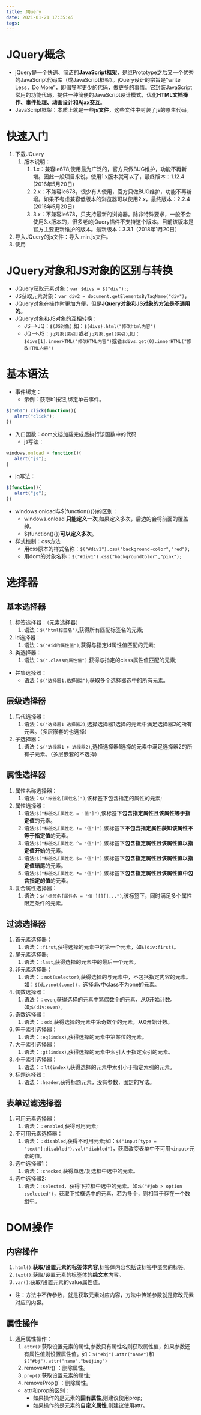```yaml
---
title: JQuery
date: 2021-01-21 17:35:45
tags:
---
```

# JQuery概念

* jQuery是一个快速、简洁的**JavaScript框架**，是继Prototype之后又一个优秀的JavaScript代码库（或JavaScript框架）。jQuery设计的宗旨是“write Less，Do More”，即倡导写更少的代码，做更多的事情。它封装JavaScript常用的功能代码，提供一种简便的JavaScript设计模式，优化**HTML文档操作、事件处理、动画设计和Ajax交互**。
* JavaScript框架：本质上就是一些**js文件**，这些文件中封装了js的原生代码。

# 快速入门

1. 下载JQuery
   1. 版本说明：
      1. 1.x：兼容ie678,使用最为广泛的，官方只做BUG维护，功能不再新增。因此一般项目来说，使用1.x版本就可以了，最终版本：1.12.4 (2016年5月20日)
      2. 2.x：不兼容ie678，很少有人使用，官方只做BUG维护，功能不再新增。如果不考虑兼容低版本的浏览器可以使用2.x，最终版本：2.2.4 (2016年5月20日)
      3. 3.x：不兼容ie678，只支持最新的浏览器。除非特殊要求，一般不会使用3.x版本的，很多老的jQuery插件不支持这个版本。目前该版本是官方主要更新维护的版本。最新版本：3.3.1（2018年1月20日） 
2. 导入JQuery的js文件：导入.min.js文件。
3. 使用

# JQuery对象和JS对象的区别与转换

* JQuery获取元素对象：`var $divs = $("div");`;
* JS获取元素对象：`var div2 = document.getElementsByTagName("div");`
* JQuery对象在操作时更加方便，但是**JQuery对象和JS对象的方法是不通用的**。
* JQuery对象和JS对象的互相转换：
  * JS-->JQ：`$(JS对象)`,如：`$(divs).html("修改html内容")`
  * JQ-->JS：`jq对象[索引]`或者`jq对象.get(索引)`,如：`$divs[1].innerHTML("修改HTML内容")`或者`$divs.get(0).innerHTML("修改HTML内容")`

# 基本语法

* 事件绑定：
  * 示例：获取b1按钮,绑定单击事件。
```javascript
$("#b1").click(function(){
   alert("click");
})
```
* 入口函数：dom文档加载完成后执行该函数中的代码
  * js写法：
```javascript
windows.onload = function(){
   alert("js");
}
```
   * jq写法：
```javascript
$(function(){
   alert("jq");
})
```
   * windows.onload与$(function(){})的区别：
     * windows.onload **只能定义一次**,如果定义多次，后边的会将前面的覆盖掉。
     * $(function(){})**可以定义多次**。
* 样式控制：css方法
  * 用css原本的样式名称：`$("#div1").css("background-color","red");`
  * 用dom的对象名称：`$("#div1").css("backgroundColor","pink");`

# 选择器

## 基本选择器

1. 标签选择器：（元素选择器）
   1. 语法：`$("html标签名")`,获得所有匹配标签名的元素;
2. id选择器：
   1. 语法：`$("#id的属性值")`,获得与指定id属性值匹配的元素;
3. 类选择器：
   1. 语法：`$(".class的属性值")`,获得与指定的class属性值匹配的元素;
* 并集选择器：
  * 语法：`$("选择器1,选择器2")`,获取多个选择器选中的所有元素。

## 层级选择器

1. 后代选择器：
   1. 语法：`$("选择器1 选择器2)`,选择选择器1选择的元素中满足选择器2的所有元素。（多层嵌套的也选择）
2. 子选择器：
   1. 语法：`$("选择器1 > 选择器2)`,选择选择器1选择的元素中满足选择器2的所有子元素。（多层嵌套的不选择)

## 属性选择器

1. 属性名称选择器：
   1. 语法：`$("标签名[属性名]")`,该标签下包含指定的属性的元素;
2. 属性选择器：
   1. 语法:`$("标签名[属性名 = '值']")`,该标签下**包含指定属性且该属性等于指定值**的元素。
   2. 语法:`$("标签名[属性名 != '值']")`,该标签下**不包含指定属性获知该属性不等于指定值**的元素。
   3. 语法:`$("标签名[属性名 ^= '值']")`,该标签下**包含指定属性且该属性值以指定值开始**的元素。
   4. 语法:`$("标签名[属性名 $= '值']")`,该标签下**包含指定属性且该属性值以指定值结尾**的元素。
   5. 语法:`$("标签名[属性名 *= '值']")`,该标签下**包含指定属性且该属性值中包含指定的值**的元素。
3. 复合属性选择器：
   1. 语法：`$("标签名[属性名 = '值'][][]...")`,该标签下，同时满足多个属性限定条件的元素。

## 过滤选择器

1. 首元素选择器：
   1. 语法：`:first`,获得选择的元素中的第一个元素，如`$(div:first)`。
2. 尾元素选择器;
   1. 语法：`:last`,获得选择的元素中的最后一个元素。
3. 非元素选择器：
   1. 语法：`：not(selector)`,获得选择的与元素中，不包括指定内容的元素。如：`$(div:not(.one))`，选择div中class不为one的元素。
4. 偶数选择器：
   1. 语法：`：even`,获得选择的元素中第偶数个的元素，从0开始计数。如;`$(div:even)`。
5. 奇数选择器：
   1. 语法：`：odd`,获得选择的元素中第奇数个的元素，从0开始计数。
6. 等于索引选择器：
   1. 语法：`:eq(index)`,获得选择的元素中第某位的元素。
7. 大于索引选择器：
   1. 语法：`:gt(index)`,获得选择的元素中索引大于指定索引的元素。
8. 小于索引选择器：
   1. 语法：`：lt(index)`,获得选择的元素中索引小于指定索引的元素。
9. 标题选择器：
   1. 语法：`:header`,获得标题元素，没有参数，固定的写法。

## 表单过滤选择器

1. 可用元素选择器：
   1. 语法：`：enabled`,获得可用元素;
2. 不可用元素选择器：
   1. 语法：`：disabled`,获得不可用元素;如：`$("input[type = 'text']:disabled").val("diabled")`，获取改变表单中不可用`<input>`元素的值。
3. 选中选择器1：
   1. 语法：`:checked`,获得单选/复选框中选中的元素。
4. 选中选择器2:
   1. 语法：`:selected`，获得下拉框中选中的元素。如:`$("#job > option :selected")`，获取下拉框选中的元素，若为多个，则相当于存在一个数组中。

# DOM操作

## 内容操作

1. `html()`:**获取/设置元素的标签体内容**,标签体内容包括该标签中嵌套的标签。
2. `text()`:获取/设置元素的标签体的**纯文本**内容。
3. `var()`:获取/设置元素的value属性值。
* 注：方法中不传参数，就是获取元素对应内容，方法中传递参数就是修改元素对应的内容。

## 属性操作

1. 通用属性操作：
   1. `attr()`:获取设置元素的属性,参数只有属性名则获取属性值，如果参数还有属性值则设置属性值。如：`$("#bj").attr("name")`和`$("#bj").attr("name","beijing")`
   2. removeAttr()`：删除属性。
   3. `prop()`:获取设置元素的属性;
   4. removeProp()`：删除属性。
   * attr和prop的区别：
     * 如果操作的是元素的**固有属性**,则建议使用prop;
     * 如果操作的是元素的**自定义属性**,则建议使用attr。